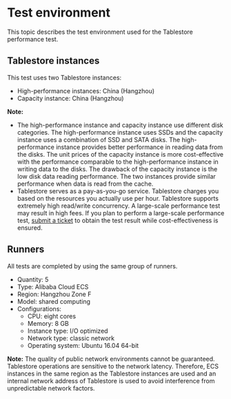 # Test environment

This topic describes the test environment used for the Tablestore performance test.

## Tablestore instances

This test uses two Tablestore instances:

-   High-performance instances: China \(Hangzhou\)
-   Capacity instance: China \(Hangzhou\)

**Note:**

-   The high-performance instance and capacity instance use different disk categories. The high-performance instance uses SSDs and the capacity instance uses a combination of SSD and SATA disks. The high-performance instance provides better performance in reading data from the disks. The unit prices of the capacity instance is more cost-effective with the performance comparable to the high-performance instance in writing data to the disks. The drawback of the capacity instance is the low disk data reading performance. The two instances provide similar performance when data is read from the cache.
-   Tablestore serves as a pay-as-you-go service. Tablestore charges you based on the resources you actually use per hour. Tablestore supports extremely high read/write concurrency. A large-scale performance test may result in high fees. If you plan to perform a large-scale performance test, [submit a ticket](https://selfservice.console.aliyun.com/ticket/createIndex) to obtain the test result while cost-effectiveness is ensured.

## Runners

All tests are completed by using the same group of runners.

-   Quantity: 5
-   Type: Alibaba Cloud ECS
-   Region: Hangzhou Zone F
-   Model: shared computing
-   Configurations:
    -   CPU: eight cores
    -   Memory: 8 GB
    -   Instance type: I/O optimized
    -   Network type: classic network
    -   Operating system: Ubuntu 16.04 64-bit

**Note:** The quality of public network environments cannot be guaranteed. Tablestore operations are sensitive to the network latency. Therefore, ECS instances in the same region as the Tablestore instances are used and an internal network address of Tablestore is used to avoid interference from unpredictable network factors.

